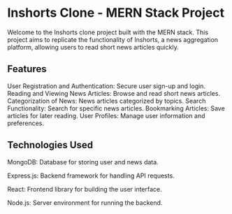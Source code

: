 # Inshorts Clone - MERN Stack Project
Welcome to the Inshorts clone project built with the MERN stack. This project aims to replicate the functionality of Inshorts, a news aggregation platform, allowing users to read short news articles quickly.

## Features

User Registration and Authentication: Secure user sign-up and login.
Reading and Viewing News Articles: Browse and read short news articles.
Categorization of News: News articles categorized by topics.
Search Functionality: Search for specific news articles.
Bookmarking Articles: Save articles for later reading.
User Profiles: Manage user information and preferences.

## Technologies Used
MongoDB: Database for storing user and news data.

Express.js: Backend framework for handling API requests.

React: Frontend library for building the user interface.

Node.js: Server environment for running the backend.



